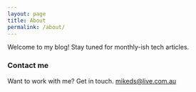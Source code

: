 ```yaml
---
layout: page
title: About
permalink: /about/
---
```


Welcome to my blog! Stay tuned for monthly-ish tech articles.

### Contact me

Want to work with me? Get in touch.
[mikeds@live.com.au](mikeds@live.com.au)
